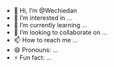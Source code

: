 - 👋 Hi, I’m @Wechiedan
- 👀 I’m interested in ...
- 🌱 I’m currently learning ...
- 💞️ I’m looking to collaborate on ...
- 📫 How to reach me ...
- 😄 Pronouns: ...
- ⚡ Fun fact: ...

<!---
Wechiedan/Wechiedan is a ✨ special ✨ repository because its `README.md` (this file) appears on your GitHub profile.
You can click the Preview link to take a look at your changes.
--->
